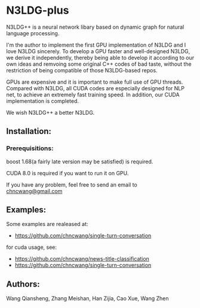N3LDG-plus
===========================
N3LDG++ is a neural network libary based on dynamic graph for natural language processing.

I'm the author to implement the first GPU implementation of N3LDG and I love N3LDG sincerely. To develop a GPU faster and well-designed N3LDG, we derive it independently, thereby being able to develop it according to our own ideas and remvoing some original C++ codes of bad taste, without the restriction of being compatible of those N3LDG-based repos.

GPUs are expensive and it is important to make full use of GPU threads. Compared with N3LDG, all CUDA codes are especially designed for NLP net, to achieve an extremely fast training speed. In addition, our CUDA implementation is completed.

We wish N3LDG++ a better N3LDG.

## Installation:
### Prerequisitions:

boost 1.68(a fairly late version may be satisfied) is required.

CUDA 8.0 is required if you want to run it on GPU.

If you have any problem, feel free to send an email to chncwang@gmail.com

## Examples:
Some examples are realeased at:
* https://github.com/chncwang/single-turn-conversation

for cuda usage, see:
* https://github.com/chncwang/news-title-classification
* https://github.com/chncwang/single-turn-conversation

## Authors:
Wang Qiansheng, Zhang Meishan, Han Zijia, Cao Xue, Wang Zhen
